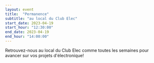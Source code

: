 ```yaml
---
layout: event
title:  "Permanence"
subtitle: "au local du Club Elec"
start_date: 2023-04-19
start_hour: "12:30:00"
end_date: 2023-04-19
end_hour: "14:00:00"
---
```


Retrouvez-nous au local du Club Elec comme toutes les semaines pour avancer sur vos projets d'électronique!
